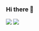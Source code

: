 ### Hi there 👋
![](https://github-readme-stats.vercel.app/api?username=MaymoonaAlBoloshi&count_private=true&show_icons=true)
![](https://github-readme-stats.vercel.app/api/top-langs/?username=MaymoonaAlBoloshi&layout=compact)
<!--START_SECTION:waka-->
<!--END_SECTION:waka-->
<!--
**MaymoonaAlBoloshi/MaymoonaAlBoloshi** is a ✨ _special_ ✨ repository because its `README.md` (this file) appears on your GitHub profile.

Here are some ideas to get you started:
- 🔭 I’m currently working on ...
- 🌱 I’m currently learning ...
- 👯 I’m looking to collaborate on ...
- 🤔 I’m looking for help with ...
- 💬 Ask me about ...
- 📫 How to reach me: ...
- 😄 Pronouns: ...
- ⚡ Fun fact: ...
-->

